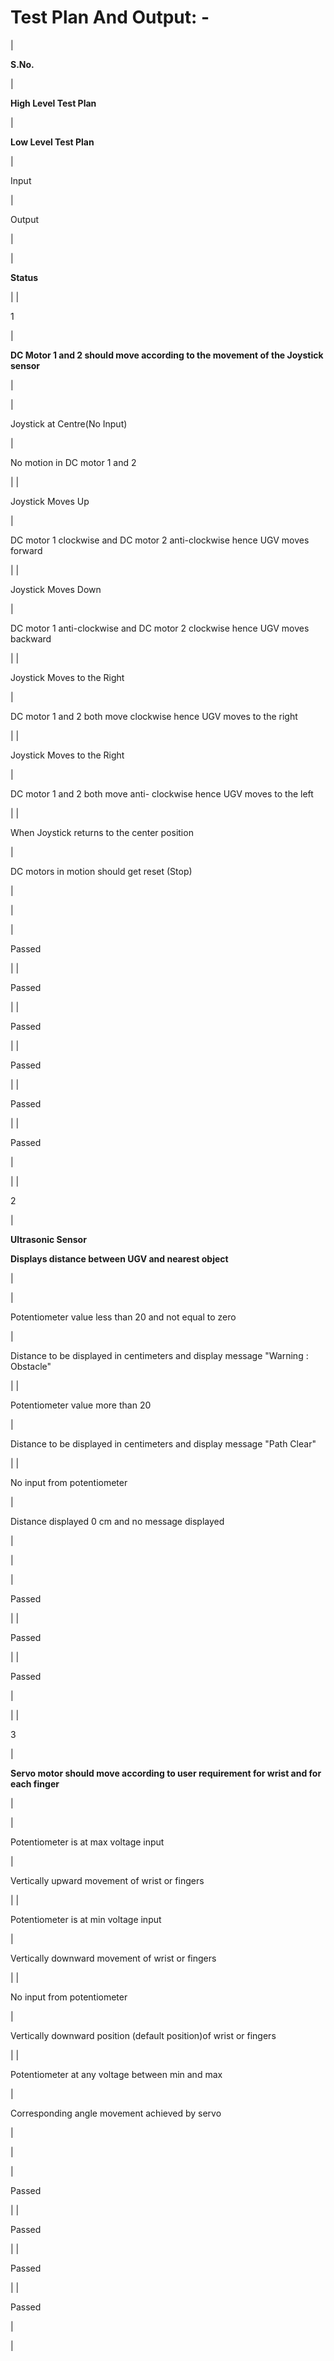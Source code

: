 # Test Plan And Output: -
|

**S.No.**

 |

**High Level Test Plan**

 |

**Low Level Test Plan**

|

Input

 |

Output

 |

 |

**Status**

 |
|

1

 |

**DC Motor 1 and 2 should move according to the movement of the Joystick sensor**

 |

|

Joystick at Centre(No Input)

 |

No motion in DC motor 1 and 2

 |
|

Joystick Moves Up

 |

DC motor 1 clockwise and DC motor 2 anti-clockwise hence UGV moves forward

 |
|

Joystick Moves Down

 |

DC motor 1 anti-clockwise and DC motor 2 clockwise hence UGV moves backward

 |
|

Joystick Moves to the Right

 |

DC motor 1 and 2 both move clockwise hence UGV moves to the right

 |
|

Joystick Moves to the Right

 |

DC motor 1 and 2 both move anti- clockwise hence UGV moves to the left

 |
|

When Joystick returns to the center position

 |

DC motors in motion should get reset (Stop)

 |

 |

|

Passed

 |
|

Passed

 |
|

Passed

 |
|

Passed

 |
|

Passed

 |
|

Passed

 |

 |
|

2

 |

**Ultrasonic Sensor**

**Displays distance between UGV and nearest object**

 |

|

Potentiometer value less than 20 and not equal to zero

 |

Distance to be displayed in centimeters and display message "Warning : Obstacle"

 |
|

Potentiometer value more than 20

 |

Distance to be displayed in centimeters and display message "Path Clear"

 |
|

No input from potentiometer

 |

Distance displayed 0 cm and no message displayed

 |

 |

|

Passed

 |
|

Passed

 |
|

Passed

 |

 |
|

3

 |

**Servo motor should move according to user requirement for wrist and for each finger**

 |

|

Potentiometer is at max voltage input

 |

Vertically upward movement of wrist or fingers

 |
|

Potentiometer is at min voltage input

 |

Vertically downward movement of wrist or fingers

 |
|

No input from potentiometer

 |

Vertically downward position (default position)of wrist or fingers

 |
|

Potentiometer at any voltage between min and max

 |

Corresponding angle movement achieved by servo

 |

 |

|

Passed

 |
|

Passed

 |
|

Passed

 |
|

Passed

 |

 |
